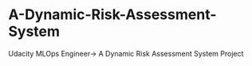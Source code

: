 # A-Dynamic-Risk-Assessment-System
Udacity MLOps Engineer-> A Dynamic Risk Assessment System Project
